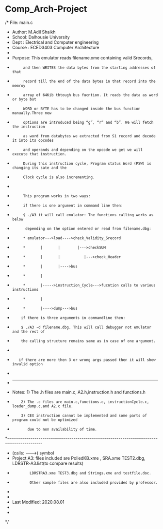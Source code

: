 # Comp_Arch-Project

/* File: main.c 
 * Author: M.Adil Shaikh
 * School: Dalhousie University
 * Dept : Electrical and Computer engineering
 * Course : ECED3403 Computer Architecture
 * 
 * Purpose: This emulator reads filename.xme containing valid Srecords,
 *          and then WRITES the data bytes from the starting addresses of that 
 *          record till the end of the data bytes in that record into the memroy
 *          array of 64Kib thtough bus fucntion. It reads the data as word or byte but
 *          WORD or BYTE has to be changed inside the bus function manually.Three new 
 *          options are introduced being “g”, “r” and “b”. We will fetch the instruction
 *          as word from databytes we extracted from S1 record and decode it into its opcodes 
 *          and operands and depending on the opcode we get we will execute that instruction.
 *          During this instruction cycle, Program status Word (PSW) is changing its sate and the
 *          Clock cycle is also incrementing.
 *     
 *          This program works in two ways: 
 *          if there is one argument in command line then:
 *          $ ./A3 it will call emulator: The functions calling works as below
 *           depending on the option entered or read from filename.dbg:
 *          * emulator--->load---->check_Validity_Srecord
 *          *       |       |        |--->checkSUM 
 *          *       |       |           |--->check_Header
 *          *       |       |---->bus 
 *          *       |       
 *          *       |----->instruction_Cycle--->fucntion calls to various instructions                
 *          *       |
 *          *       |---->dump--->bus 
 *         if there is three arguments in commandline then:
 *         $ ./A3 -d filename.dbg. This will call debugger not emulator and the rest of
 *         the calling structure remains same as in case of one argument.
 *         
 *        if there are more then 3 or wrong args passed then it will show invalid option
 *          
 *  ----------------------------------------------------------------------------------------------
 * Notes:  1) The .h files are main.c, A2.h,instruction.h and functions.h
 *         2) The .c files are main.c,functions.c, instructionCycle.c, loader_dump.c.and A2.c file.
 *         3) CEX instruction cannot be implemented and some parts of program could not be optimized
 *            due to non availability of time.
 *------------------------------------------------------------------------------------------------
 * (calls: --->) symbol
 * Project A3: files included are PolledKB.xme , SRA.xme TEST2.dbg, LDRSTR-A3.list(to compare results) 
 *             LDRSTRA3.xme TEST3.dbg and Strings.xme and testfile.doc.
 *             Other sample files are also included provided by professor.
 * 
 *			
 * Last Modified: 2020.08.01
 *
 *
 */
